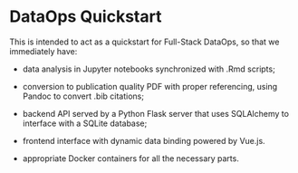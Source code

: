 # DataOps Quickstart

This is intended to act as a quickstart for Full-Stack DataOps, so that we immediately have:

- data analysis in Jupyter notebooks synchronized with .Rmd scripts;

- conversion to publication quality PDF with proper referencing, using Pandoc to convert .bib citations;

- backend API served by a Python Flask server that uses SQLAlchemy to interface with a SQLite database;

- frontend interface with dynamic data binding powered by Vue.js.

- appropriate Docker containers for all the necessary parts.
